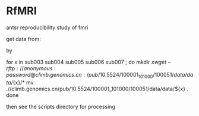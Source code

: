 RfMRI
=====

antsr reproducibility study of fmri

get data from:


by 

for x in  sub003 sub004 sub005 sub006 sub007  ; do 
  mkdir ${x}
  wget -r ftp://anonymous:password@climb.genomics.cn:/pub/10.5524/100001_101000/100051/data/data/${x}/*
  mv .//climb.genomics.cn/pub/10.5524/100001_101000/100051/data/data/${x} . 
done


then see the scripts directory for processing
